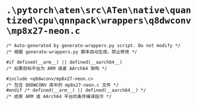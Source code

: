 # `.\pytorch\aten\src\ATen\native\quantized\cpu\qnnpack\wrappers\q8dwconv\mp8x27-neon.c`

```
/* Auto-generated by generate-wrappers.py script. Do not modify */
/* 根据 generate-wrappers.py 脚本自动生成，禁止修改 */

#if defined(__arm__) || defined(__aarch64__)
/* 如果目标平台为 ARM 或者 AArch64 架构 */

#include <q8dwconv/mp8x27-neon.c>
/* 包含 Q8DWCONV 库中的 mp8x27-neon.c 文件 */
#endif /* defined(__arm__) || defined(__aarch64__) */
/* 结束 ARM 或 AArch64 平台的条件编译指令 */
```